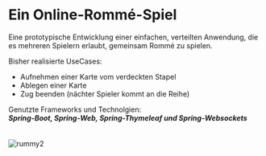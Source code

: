 # Ein Online-Rommé-Spiel
Eine prototypische Entwicklung einer einfachen, verteilten Anwendung, die es mehreren Spielern erlaubt, gemeinsam Rommé zu spielen.

Bisher realisierte UseCases: 
- Aufnehmen einer Karte vom verdeckten Stapel
- Ablegen einer Karte 
- Zug beenden (nächter Spieler kommt an die Reihe)

Genutzte Frameworks und Technolgien: \
***Spring-Boot, Spring-Web, Spring-Thymeleaf und Spring-Websockets***
\
\
\
![rummy2](https://user-images.githubusercontent.com/49294268/174816844-4b8a6b4e-032c-432f-af36-25da0a8fd630.gif)
